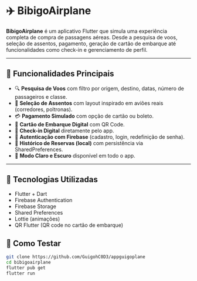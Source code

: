 # ✈️ BibigoAirplane

**BibigoAirplane** é um aplicativo Flutter que simula uma experiência completa de compra de passagens aéreas. Desde a pesquisa de voos, seleção de assentos, pagamento, geração de cartão de embarque até funcionalidades como check-in e gerenciamento de perfil.

---

## 🚀 Funcionalidades Principais

- 🔍 **Pesquisa de Voos** com filtro por origem, destino, datas, número de passageiros e classe.
- 💺 **Seleção de Assentos** com layout inspirado em aviões reais (corredores, poltronas).
- 💳 **Pagamento Simulado** com opção de cartão ou boleto.
- 🎫 **Cartão de Embarque Digital** com QR Code.
- 📱 **Check-in Digital** diretamente pelo app.
- 👤 **Autenticação com Firebase** (cadastro, login, redefinição de senha).
- 🧾 **Histórico de Reservas (local)** com persistência via SharedPreferences.
- 🌙 **Modo Claro e Escuro** disponível em todo o app.

---

## 🧠 Tecnologias Utilizadas

- Flutter + Dart
- Firebase Authentication
- Firebase Storage
- Shared Preferences
- Lottie (animações)
- QR Flutter (QR code no cartão de embarque)



## 🧪 Como Testar

```bash
git clone https://github.com/GuigohC0D3/appguigoplane
cd bibigoairplane
flutter pub get
flutter run

